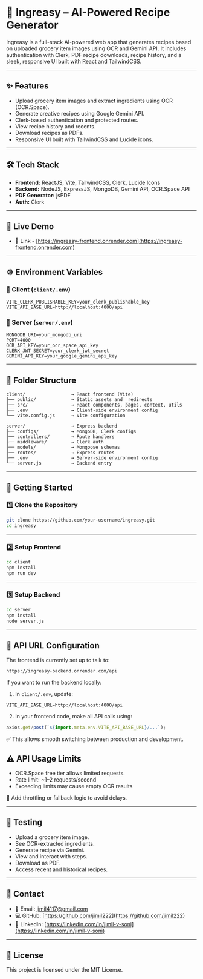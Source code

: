 
# 🥘 Ingreasy – AI-Powered Recipe Generator

Ingreasy is a full-stack AI-powered web app that generates recipes based on uploaded grocery item images using OCR and Gemini API. It includes authentication with Clerk, PDF recipe downloads, recipe history, and a sleek, responsive UI built with React and TailwindCSS.

---

## ✨ Features

- Upload grocery item images and extract ingredients using OCR (OCR.Space).
- Generate creative recipes using Google Gemini API.
- Clerk-based authentication and protected routes.
- View recipe history and recents.
- Download recipes as PDFs.
- Responsive UI built with TailwindCSS and Lucide icons.

---

## 🛠️ Tech Stack

- **Frontend:** ReactJS, Vite, TailwindCSS, Clerk, Lucide Icons
- **Backend:** NodeJS, ExpressJS, MongoDB, Gemini API, OCR.Space API
- **PDF Generator:** jsPDF
- **Auth:** Clerk

---

## 🔗 Live Demo

- 🔗 Link - [https://ingreasy-frontend.onrender.com](https://ingreasy-frontend.onrender.com)

---

## ⚙️ Environment Variables

### 🔐 Client (`client/.env`)
```env
VITE_CLERK_PUBLISHABLE_KEY=your_clerk_publishable_key
VITE_API_BASE_URL=http://localhost:4000/api
```

### 🔐 Server (`server/.env`)
```env
MONGODB_URI=your_mongodb_uri
PORT=4000
OCR_API_KEY=your_ocr_space_api_key
CLERK_JWT_SECRET=your_clerk_jwt_secret
GEMINI_API_KEY=your_google_gemini_api_key
```

---

## 📁 Folder Structure

```
client/                 → React frontend (Vite)
├── public/             → Static assets and _redirects
├── src/                → React components, pages, context, utils
├── .env                → Client-side environment config
└── vite.config.js      → Vite configuration

server/                 → Express backend
├── configs/            → MongoDB, Clerk configs
├── controllers/        → Route handlers
├── middleware/         → Clerk auth
├── models/             → Mongoose schemas
├── routes/             → Express routes
├── .env                → Server-side environment config
└── server.js           → Backend entry
```

---

## 🚀 Getting Started

### 1️⃣ Clone the Repository
```bash
git clone https://github.com/your-username/ingreasy.git
cd ingreasy
```

---

### 2️⃣ Setup Frontend
```bash
cd client
npm install
npm run dev
```

---

### 3️⃣ Setup Backend
```bash
cd server
npm install
node server.js
```

---

## 🚨 API URL Configuration

The frontend is currently set up to talk to:

```
https://ingreasy-backend.onrender.com/api
```

If you want to run the backend locally:

1. In `client/.env`, update:
```env
VITE_API_BASE_URL=http://localhost:4000/api
```

2. In your frontend code, make all API calls using:
```js
axios.get/post(`${import.meta.env.VITE_API_BASE_URL}/...`);
```

✅ This allows smooth switching between production and development.


## ⚠️ API Usage Limits

- OCR.Space free tier allows limited requests.  
- Rate limit: ~1–2 requests/second  
- Exceeding limits may cause empty OCR results

🧠 Add throttling or fallback logic to avoid delays.

---

## 🧪 Testing

- Upload a grocery item image.
- See OCR-extracted ingredients.
- Generate recipe via Gemini.
- View and interact with steps.
- Download as PDF.
- Access recent and historical recipes.

---

## 📩 Contact

- 📧 Email: jimil4117@gmail.com  
- 💻 GitHub: [https://github.com/jimil222](https://github.com/jimil222)  
- 🔗 LinkedIn: [https://linkedin.com/in/jimil-v-soni](https://linkedin.com/in/jimil-v-soni)

---

## 📝 License

This project is licensed under the MIT License.
